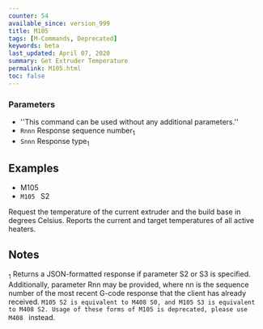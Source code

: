 ```yaml
---
counter: 54
available_since: version_999
title: M105
tags: [M-Commands, Deprecated] 
keywords: beta 
last_updated: April 07, 2020 
summary: Get Extruder Temperature 
permalink: M105.html
toc: false 
---
```



### Parameters

* ''This command can be used without any additional parameters.''
* `Rnnn` Response sequence number<sub>1</sub>
* `Snnn` Response type<sub>1</sub>

## Examples

* M105
* ` M105  ` S2

Request the temperature of the current extruder and the build base in degrees Celsius. Reports the current and target temperatures of all active heaters.

## Notes

<sub>1</sub> Returns a JSON-formatted response if parameter S2 or S3 is specified. Additionally, parameter Rnn may be provided, where nn is the sequence number of the most recent G-code response that the client has already received. ` M105 S2 is equivalent to M408 S0, and M105 S3 is equivalent to M408 S2. Usage of these forms of M105 is deprecated, please use M408  ` instead.

